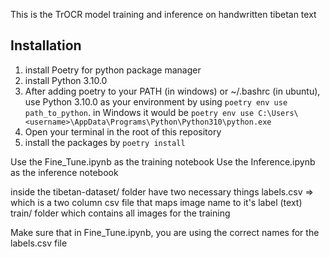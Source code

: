 This is the TrOCR model training and inference on handwritten tibetan text

## Installation

1. install Poetry for python package manager
2. install Python 3.10.0
3. After adding poetry to your PATH (in windows) or ~/.bashrc (in ubuntu), use Python 3.10.0 as your environment
by using `poetry env use path_to_python`. in Windows it would be `poetry env use C:\Users\<username>\AppData\Programs\Python\Python310\python.exe`
4. Open your terminal in the root of this repository
5. install the packages by `poetry install`

Use the Fine_Tune.ipynb as the training notebook
Use the Inference.ipynb as the inference notebook

inside the tibetan-dataset/ folder have two necessary things
labels.csv => which is a two column csv file that maps image name to it's label (text)
train/ folder which contains all images for the training

Make sure that in Fine_Tune.ipynb, you are using the correct names for the labels.csv file

